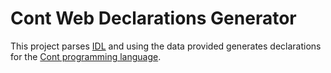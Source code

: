 # Cont Web Declarations Generator
This project parses [IDL](https://en.wikipedia.org/wiki/IDL_specification_language) and using the data provided generates declarations for the [Cont programming language](https://github.com/farkon00/cont).
